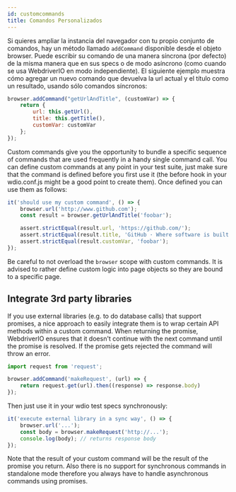 ```yaml
---
id: customcommands
title: Comandos Personalizados
---
```


Si quieres ampliar la instancia del navegador con tu propio conjunto de comandos, hay un método llamado `addCommand` disponible desde el objeto browser. Puede escribir su comando de una manera síncrona (por defecto) de la misma manera que en sus specs o de modo asíncrono (como cuando se usa WebdriverIO en modo independiente). El siguiente ejemplo muestra cómo agregar un nuevo comando que devuelva la url actual y el título como un resultado, usando sólo comandos síncronos:

```js
browser.addCommand("getUrlAndTitle", (customVar) => {
    return {
        url: this.getUrl(),
        title: this.getTitle(),
        customVar: customVar
    };
});
```

Custom commands give you the opportunity to bundle a specific sequence of commands that are used frequently in a handy single command call. You can define custom commands at any point in your test suite, just make sure that the command is defined before you first use it (the before hook in your wdio.conf.js might be a good point to create them). Once defined you can use them as follows:

```js
it('should use my custom command', () => {
    browser.url('http://www.github.com');
    const result = browser.getUrlAndTitle('foobar');

    assert.strictEqual(result.url, 'https://github.com/');
    assert.strictEqual(result.title, 'GitHub · Where software is built');
    assert.strictEqual(result.customVar, 'foobar');
});
```

Be careful to not overload the `browser` scope with custom commands. It is advised to rather define custom logic into page objects so they are bound to a specific page.

## Integrate 3rd party libraries

If you use external libraries (e.g. to do database calls) that support promises, a nice approach to easily integrate them is to wrap certain API methods within a custom command. When returning the promise, WebdriverIO ensures that it doesn't continue with the next command until the promise is resolved. If the promise gets rejected the command will throw an error.

```js
import request from 'request';

browser.addCommand('makeRequest', (url) => {
    return request.get(url).then((response) => response.body)
});
```

Then just use it in your wdio test specs synchronously:

```js
it('execute external library in a sync way', () => {
    browser.url('...');
    const body = browser.makeRequest('http://...');
    console.log(body); // returns response body
});
```

Note that the result of your custom command will be the result of the promise you return. Also there is no support for synchronous commands in standalone mode therefore you always have to handle asynchronous commands using promises.